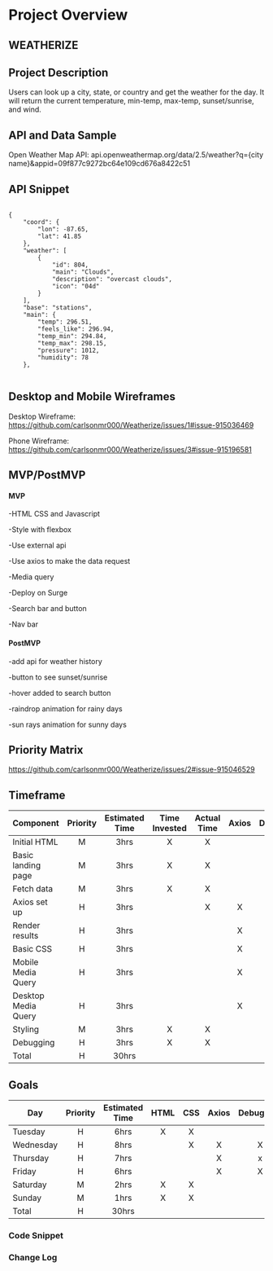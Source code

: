 # Project Overview

## WEATHERIZE

## Project Description

Users can look up a city, state, or country and get the weather for the day. It will return the current temperature, min-temp, max-temp, sunset/sunrise, and wind.

## API and Data Sample

Open Weather Map API: api.openweathermap.org/data/2.5/weather?q={city name}&appid=09f877c9272bc64e109cd676a8422c51

## API Snippet
```

{
    "coord": {
        "lon": -87.65,
        "lat": 41.85
    },
    "weather": [
        {
            "id": 804,
            "main": "Clouds",
            "description": "overcast clouds",
            "icon": "04d"
        }
    ],
    "base": "stations",
    "main": {
        "temp": 296.51,
        "feels_like": 296.94,
        "temp_min": 294.84,
        "temp_max": 298.15,
        "pressure": 1012,
        "humidity": 78
    },
    
```
## Desktop and Mobile Wireframes

Desktop Wireframe: https://github.com/carlsonmr000/Weatherize/issues/1#issue-915036469

Phone Wireframe: https://github.com/carlsonmr000/Weatherize/issues/3#issue-915196581

## MVP/PostMVP

#### MVP 

-HTML CSS and Javascript

-Style with flexbox

-Use external api

-Use axios to make the data request

-Media query

-Deploy on Surge

-Search bar and button

-Nav bar

#### PostMVP  

-add api for weather history

-button to see sunset/sunrise

-hover added to search button

-raindrop animation for rainy days

-sun rays animation for sunny days

## Priority Matrix 

https://github.com/carlsonmr000/Weatherize/issues/2#issue-915046529

## Timeframe

| Component | Priority | Estimated Time | Time Invested| Actual Time | Axios | Debugging|Javascript
| --- | :---: |  :---: | :---: | :---: | :---: | :---: | :---: |
| Initial HTML| M | 3hrs|  X | X |   |  |   |
| Basic landing page| M | 3hrs|  X | X |   |  |   |
| Fetch data| M | 3hrs|  X | X |   |  |   |
| Axios set up | H | 3hrs|   |  X|  X |X  | x  |
| Render results | H | 3hrs|    |  |  X | x|  x |
| Basic CSS| H | 3hrs|    |  |  X |  X|   x|
| Mobile Media Query | H | 3hrs|    |  |  X | x|  x |
| Desktop Media Query | H | 3hrs|    |  |  X | x|  x |
| Styling | M | 3hrs|   X |  X|   |  |   |
| Debugging | H | 3hrs| X  | X |   |  |   |
| Total | H | 30hrs|    |  |   |  |   | (edited) 
  

## Goals

| Day | Priority | Estimated Time | HTML| CSS | Axios | Debugging|Javascript
| --- | :---: |  :---: | :---: | :---: | :---: | :---: | :---: |
| Tuesday| H | 6hrs|  X | X |   |  |   |
| Wednesday | H | 8hrs|   |  X|  X |X  | x  |
| Thursday | H | 7hrs|    |  |  X | x|  x |
| Friday| H | 6hrs|    |  |  X |  X|   x|
| Saturday | M | 2hrs|   X |  X|   |  |   |
| Sunday | M | 1hrs| X  | X |   |  |   |
| Total | H | 30hrs|    |  |   |  |   | (edited) 


### Code Snippet

### Change Log

 
